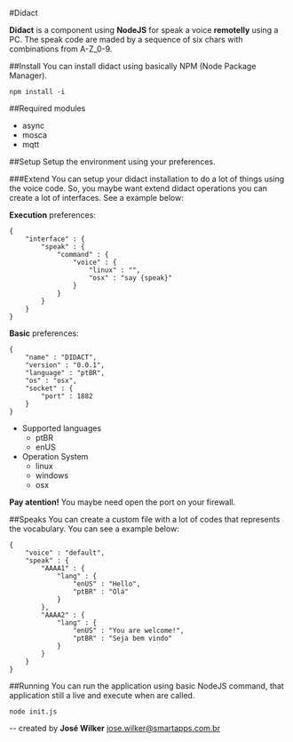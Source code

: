 #Didact

**Didact** is a component using **NodeJS** for speak a voice **remotelly** using a PC. The speak code are maded by a sequence of six chars with combinations from A-Z_0-9.

##Install
You can install didact using basically NPM (Node Package Manager).

```npm install -i```

##Required modules
- async
- mosca
- mqtt

##Setup
Setup the environment using your preferences.

###Extend
You can setup your didact installation to do a lot of things using the voice code. So, you maybe want extend didact operations you can create a lot of interfaces. See a example below:

**Execution** preferences:

```
{
	"interface" : {
		"speak" : {
			"command" : {
				"voice" : {
					"linux" : "",
					"osx" : "say {speak}"
				}
			}
		}
	}
}
```

**Basic** preferences:

```
{
	"name" : "DIDACT",
	"version" : "0.0.1",
	"language" : "ptBR",
	"os" : "osx",
	"socket" : {
		"port" : 1882
	}
}
```

* Supported languages
	* ptBR
	* enUS
* Operation System
	* linux
	* windows
	* osx

**Pay atention!** You maybe need open the port on your firewall.

##Speaks
You can create a custom file with a lot of codes that represents the vocabulary. You can see a example below: 

```
{
	"voice" : "default",
	"speak" : {
		"AAAA1" : {
			"lang" : {
				"enUS" : "Hello",
				"ptBR" : "Olá"
			}
		},
		"AAAA2" : {
			"lang" : {
				"enUS" : "You are welcome!",
				"ptBR" : "Seja bem vindo"
			}
		}
	}
}
```

##Running
You can run the application using basic NodeJS command, that application still a live and execute when are called.

```
node init.js
```

--
created by **José Wilker** <jose.wilker@smartapps.com.br>